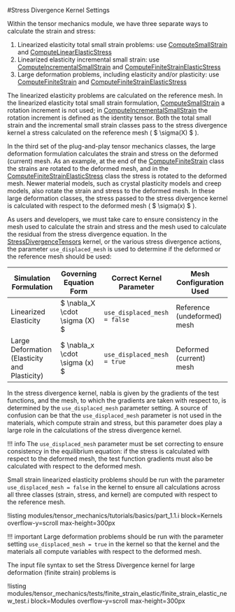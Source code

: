 #Stress Divergence Kernel Settings

Within the tensor mechanics module, we have three separate ways to calculate the strain and stress:

1. Linearized elasticity total small strain problems: use [ComputeSmallStrain](/ComputeSmallStrain.md) and [ComputeLinearElasticStress](/ComputeLinearElasticStress.md)
2. Linearized elasticity incremental small strain: use [ComputeIncrementalSmallStrain](/ComputeIncrementalSmallStrain.md) and [ComputeFiniteStrainElasticStress](/ComputeFiniteStrainElasticStress.md)
3. Large deformation problems, including elasticity and/or plasticity: use [ComputeFiniteStrain](/ComputeFiniteStrain.md) and [ComputeFiniteStrainElasticStress](/ComputeFiniteStrainElasticStress.md)

The linearized elasticity problems are calculated on the reference mesh.  In the linearized elasticity total small strain formulation, [ComputeSmallStrain](/ComputeSmallStrain.md) a rotation increment is not used; in [ComputeIncrementalSmallStrain](/ComputeIncrementalSmallStrain.md) the rotation increment is defined as the identity tensor.  Both the total small strain and the incremental small strain classes pass to the stress divergence kernel a stress calculated on the reference mesh ( $ \sigma(X) $ ).

In the third set of the plug-and-play tensor mechanics classes, the large deformation formulation calculates the strain and stress on the deformed (current) mesh.  As an example, at the end of the [ComputeFiniteStrain](/ComputeFiniteStrain.md) class the strains are rotated to the deformed mesh, and in the [ComputeFiniteStrainElasticStress](/ComputeFiniteStrainElasticStress.md) class the stress is rotated to the deformed mesh.  Newer material models, such as crystal plasticity models and creep models, also rotate the strain and stress to the deformed mesh.  In these large deformation classes, the stress passed to the stress divergence kernel is calculated with respect to the deformed mesh ( $ \sigma(x) $ ).

As users and developers, we must take care to ensure consistency in the mesh used to calculate the strain and stress and the mesh used to calculate the residual from the stress divergence equation.  In the [StressDivergenceTensors](/StressDivergenceTensors.md) kernel, or the various stress divergence actions, the parameter `use_displaced_mesh` is used to determine if the deformed or the reference mesh should be used:

| Simulation Formulation | Governing Equation Form  | Correct Kernel Parameter | Mesh Configuration Used |
| - | - | - | - |
| Linearized Elasticity | $ \nabla_X \cdot \sigma (X) $ | `use_displaced_mesh = false` | Reference (undeformed) mesh |
| Large Deformation (Elasticity and Plasticity) | $ \nabla_x \cdot \sigma (x) $ | `use_displaced_mesh = true ` | Deformed (current) mesh |

In the stress divergence kernel, nabla is given by the gradients of the test functions, and the mesh, to which the gradients are taken with respect to, is determined by the `use_displaced_mesh` parameter setting.  A source of confusion can be that the `use_displaced_mesh` parameter is not used in the materials, which compute strain and stress, but this parameter does play a large role in the calculations of the stress divergence kernel.

!!! info
    The `use_displaced_mesh` parameter must be set correcting to ensure consistency in the equilibrium equation:  if the stress is calculated with respect to the deformed mesh, the test function gradients must also be calculated with respect to the deformed mesh.

Small strain linearized elasticity problems should be run with the parameter `use_displaced_mesh = false` in the kernel to ensure all calculations across all three classes (strain, stress, and kernel) are computed with respect to the reference mesh.

!listing modules/tensor_mechanics/tutorials/basics/part_1.1.i block=Kernels overflow-y=scroll max-height=300px

!!! important
    Large deformation problems should be run with the parameter setting `use_displaced_mesh = true` in the kernel so that the kernel and the materials all compute variables with respect to the deformed mesh.

The input file syntax to set the Stress Divergence kernel for large deformation (finite strain) problems is

!listing modules/tensor_mechanics/tests/finite_strain_elastic/finite_strain_elastic_new_test.i block=Modules overflow-y=scroll max-height=300px
